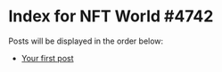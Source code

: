 # Index for NFT World #4742
Posts will be displayed in the order below:

- [Your first post](./001-first.md)

